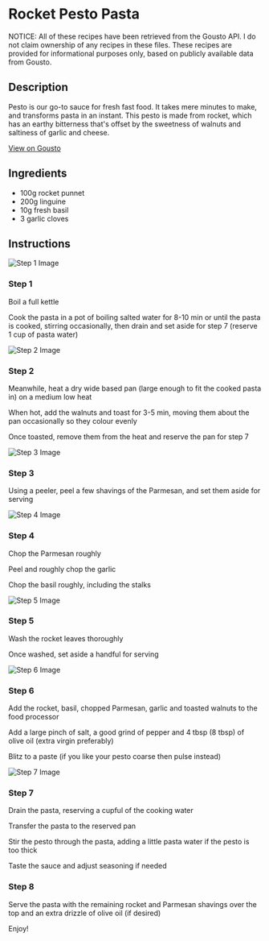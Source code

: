 # Rocket Pesto Pasta

NOTICE: All of these recipes have been retrieved from the Gousto API. I do not claim ownership of any recipes in these files. These recipes are provided for informational purposes only, based on publicly available data from Gousto.

## Description

Pesto is our go-to sauce for fresh fast food. It takes mere minutes to make, and transforms pasta in an instant. This pesto is made from rocket, which has an earthy bitterness that's offset by the sweetness of walnuts and saltiness of garlic and cheese.

[View on Gousto](https://www.gousto.co.uk/recipes/cookbook/rocket-pesto-pasta)

## Ingredients

- 100g rocket punnet
- 200g linguine
- 10g fresh basil
- 3 garlic cloves

## Instructions

![Step 1 Image](https://production-media.gousto.co.uk/cms/recipe-step-image/389.-step1-x200.jpg)

### Step 1

Boil a full kettle

Cook the pasta in a pot of boiling salted water for 8-10 min or until the pasta is cooked, stirring occasionally, then drain and set aside for step 7 (reserve 1 cup of pasta water)

![Step 2 Image](https://production-media.gousto.co.uk/cms/recipe-step-image/389.-step2-x200.jpg)

### Step 2

Meanwhile, heat a dry wide based pan (large enough to fit the cooked pasta in) on a medium low heat

When hot, add the walnuts and toast for 3-5 min, moving them about the pan occasionally so they colour evenly

Once toasted, remove them from the heat and reserve the pan for step 7

![Step 3 Image](https://production-media.gousto.co.uk/cms/recipe-step-image/389.-step3-x200.jpg)

### Step 3

Using a peeler, peel a few shavings of the Parmesan, and set them aside for serving

![Step 4 Image](https://production-media.gousto.co.uk/cms/recipe-step-image/389.-step4-x200.jpg)

### Step 4

Chop the Parmesan roughly

Peel and roughly chop the garlic

Chop the basil roughly, including the stalks

![Step 5 Image](https://production-media.gousto.co.uk/cms/recipe-step-image/389.-step5-x200.jpg)

### Step 5

Wash the rocket leaves thoroughly

Once washed, set aside a handful for serving

![Step 6 Image](https://production-media.gousto.co.uk/cms/recipe-step-image/389.-step6-x200.jpg)

### Step 6

Add the rocket, basil, chopped Parmesan, garlic and toasted walnuts to the food processor

Add a large pinch of salt, a good grind of pepper and 4 tbsp <span class="text-danger">(8 tbsp)</span> of olive oil (extra virgin preferably)

Blitz to a paste (if you like your pesto coarse then pulse instead)

![Step 7 Image](https://production-media.gousto.co.uk/cms/recipe-step-image/389.-step7-x200.jpg)

### Step 7

Drain the pasta, reserving a cupful of the cooking water

Transfer the pasta to the reserved pan

Stir the pesto through the pasta, adding a little pasta water if the pesto is too thick

Taste the sauce and adjust seasoning if needed

### Step 8

Serve the pasta with the remaining rocket and Parmesan shavings over the top and an extra drizzle of olive oil (if desired)

Enjoy!

